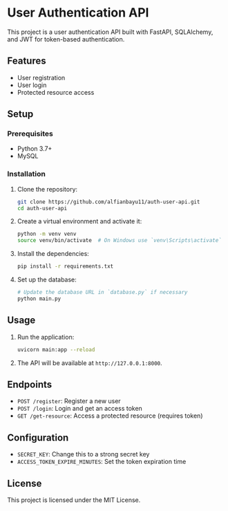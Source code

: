 ﻿# User Authentication API

This project is a user authentication API built with FastAPI, SQLAlchemy, and JWT for token-based authentication.

## Features

- User registration
- User login
- Protected resource access

## Setup

### Prerequisites

- Python 3.7+
- MySQL

### Installation

1. Clone the repository:

    ```bash
    git clone https://github.com/alfianbayu11/auth-user-api.git
    cd auth-user-api
    ```

2. Create a virtual environment and activate it:

    ```bash
    python -m venv venv
    source venv/bin/activate  # On Windows use `venv\Scripts\activate`
    ```

3. Install the dependencies:

    ```bash
    pip install -r requirements.txt
    ```

4. Set up the database:

    ```bash
    # Update the database URL in `database.py` if necessary
    python main.py
    ```

## Usage

1. Run the application:

    ```bash
    uvicorn main:app --reload
    ```

2. The API will be available at `http://127.0.0.1:8000`.

## Endpoints

- `POST /register`: Register a new user
- `POST /login`: Login and get an access token
- `GET /get-resource`: Access a protected resource (requires token)

## Configuration

- `SECRET_KEY`: Change this to a strong secret key
- `ACCESS_TOKEN_EXPIRE_MINUTES`: Set the token expiration time

## License

This project is licensed under the MIT License.

